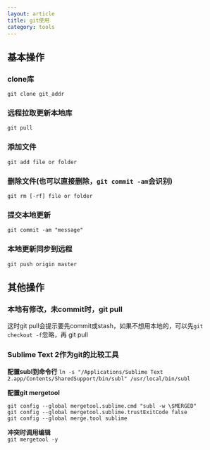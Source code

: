```yaml
---
layout: article
title: git使用
category: tools
---
```


## 基本操作

### clone库

`git clone git_addr`

### 远程拉取更新本地库

`git pull`

### 添加文件

`git add file or folder`

### 删除文件(也可以直接删除，`git commit -am`会识别)

`git rm [-rf] file or folder`

### 提交本地更新

`git commit -am "message"`

### 本地更新同步到远程

`git push origin master`

## 其他操作

### 本地有修改，未commit时，git pull

这时git pull会提示要先commit或stash，如果不想用本地的，可以先`git checkout -f`忽略，再 git pull

### Sublime Text 2作为git的比较工具

**配置subl到命令行** 
`ln -s "/Applications/Sublime Text 2.app/Contents/SharedSupport/bin/subl" /usr/local/bin/subl`

**配置git mergetool**

~~~~
git config --global mergetool.sublime.cmd "subl -w \$MERGED"
git config --global mergetool.sublime.trustExitCode false 
git config --global merge.tool sublime
~~~~

**冲突时调用编辑**  
`git mergetool -y`



